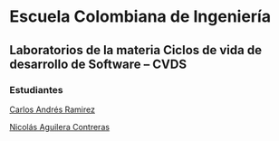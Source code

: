 # Escuela Colombiana de Ingeniería
## Laboratorios de la materia Ciclos de vida de desarrollo de Software – CVDS

### Estudiantes

  [Carlos Andrés Ramirez](https://github.com/CAndresRa)
  
  [Nicolás Aguilera Contreras](https://github.com/NicolasAguilera9906)

